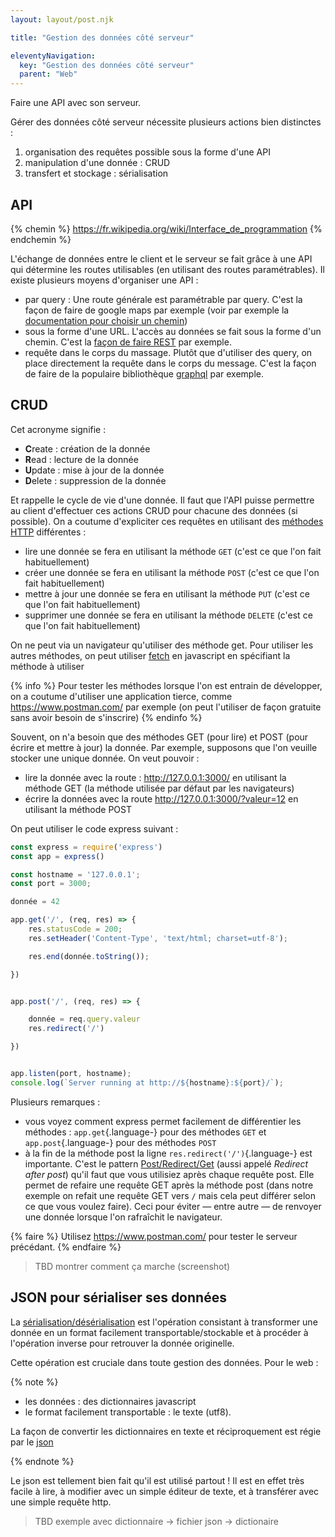 ```yaml
---
layout: layout/post.njk

title: "Gestion des données côté serveur"

eleventyNavigation:
  key: "Gestion des données côté serveur"
  parent: "Web"
---
```


<!-- début résumé -->

Faire une API avec son serveur.

<!-- fin résumé -->

Gérer des données côté serveur nécessite plusieurs actions bien distinctes :

1. organisation des requêtes possible sous la forme d'une API
2. manipulation d'une donnée : CRUD
3. transfert et stockage : sérialisation

## API

{% chemin %}
<https://fr.wikipedia.org/wiki/Interface_de_programmation>
{% endchemin %}

L'échange de données entre le client et le serveur se fait grâce à une API qui détermine les routes utilisables (en utilisant des routes paramétrables). Il existe plusieurs moyens d'organiser une API :

* par query : Une route générale est paramétrable par query. C'est la façon de faire de google maps par exemple (voir par exemple la [documentation pour choisir un chemin](https://developers.google.com/maps/documentation/directions/get-directions))
* sous la forme d'une URL. L'accès au données se fait sous la forme d'un chemin. C'est la [façon de faire REST](https://developer.mozilla.org/fr/docs/Glossary/REST) par exemple.
* requête dans le corps du massage. Plutôt que d'utiliser des query, on place directement la requête dans le corps du message. C'est la façon de faire de la populaire bibliothèque [graphql](https://graphql.org/) par exemple.

## CRUD

Cet acronyme signifie :

* **C**reate : création de la donnée
* **R**ead : lecture de la donnée
* **U**pdate : mise à jour de la donnée
* **D**elete : suppression de la donnée

Et rappelle le cycle de vie d'une donnée. Il faut que l'API puisse permettre au client d'effectuer ces actions CRUD pour chacune des données (si possible). On a coutume d'expliciter ces requêtes en utilisant des [méthodes HTTP](https://fr.wikipedia.org/wiki/Hypertext_Transfer_Protocol#M%C3%A9thodes) différentes :

* lire une donnée se fera en utilisant la méthode `GET` (c'est ce que l'on fait habituellement)
* créer une donnée se fera en utilisant la méthode `POST` (c'est ce que l'on fait habituellement)
* mettre à jour une donnée se fera en utilisant la méthode `PUT` (c'est ce que l'on fait habituellement)
* supprimer une donnée se fera en utilisant la méthode `DELETE` (c'est ce que l'on fait habituellement)

On ne peut via un navigateur qu'utiliser des méthode get. Pour utiliser les autres méthodes, on peut utiliser [fetch](https://developer.mozilla.org/en-US/docs/Web/API/fetch) en javascript en spécifiant la méthode à utiliser

{% info %}
Pour tester les méthodes lorsque l'on est entrain de développer, on a coutume d'utiliser une application tierce, comme <https://www.postman.com/> par exemple (on peut l'utiliser de façon gratuite sans avoir besoin de s'inscrire)
{% endinfo %}

Souvent, on n'a besoin que des méthodes GET (pour lire) et POST (pour écrire et mettre à jour) la donnée. Par exemple, supposons que l'on veuille stocker une unique donnée. On veut pouvoir :

* lire la donnée avec la route : <http://127.0.0.1:3000/> en utilisant la méthode GET (la méthode utilisée par défaut par les navigateurs)
* écrire la données avec la route <http://127.0.0.1:3000/?valeur=12> en utilisant la méthode POST

On peut utiliser le code express suivant :

```javascript
const express = require('express')
const app = express()

const hostname = '127.0.0.1';
const port = 3000;

donnée = 42

app.get('/', (req, res) => {
    res.statusCode = 200;
    res.setHeader('Content-Type', 'text/html; charset=utf-8');

    res.end(donnée.toString());

})


app.post('/', (req, res) => {

    donnée = req.query.valeur
    res.redirect('/')

})


app.listen(port, hostname);
console.log(`Server running at http://${hostname}:${port}/`);

```

Plusieurs remarques :

* vous voyez comment express permet facilement de différentier les méthodes : `app.get`{.language-} pour des méthodes `GET` et `app.post`{.language-} pour des méthodes `POST`
* à la fin de la méthode post la ligne `res.redirect('/')`{.language-} est importante. C'est le pattern [Post/Redirect/Get](https://en.wikipedia.org/wiki/Post/Redirect/Get) (aussi appelé *Redirect after post*) qu'il faut que vous utilisiez après chaque requête post. Elle permet de refaire une requête GET après la méthode post (dans notre exemple on refait une requête GET vers `/` mais cela peut différer selon ce que vous voulez faire). Ceci pour éviter — entre autre — de renvoyer une donnée lorsque l'on rafraîchit le navigateur.

{% faire %}
Utilisez <https://www.postman.com/> pour tester le serveur précédant.
{% endfaire %}
> TBD montrer comment ça marche (screenshot)

## JSON pour sérialiser ses données

La [sérialisation/désérialisation](https://fr.wikipedia.org/wiki/S%C3%A9rialisation) est l'opération consistant à transformer une donnée en un format facilement transportable/stockable et à procéder à l'opération inverse pour retrouver la donnée originelle.

Cette opération est cruciale dans toute gestion des données. Pour le web :

{% note %}

* les données : des dictionnaires javascript
* le format facilement transportable : le texte (utf8).

La façon de convertir les dictionnaires en texte et réciproquement est régie par le [json](https://www.json.org/json-fr.html)

{% endnote %}

Le json est tellement bien fait qu'il est utilisé partout ! Il est en effet très facile à lire, à modifier avec un simple éditeur de texte, et à transférer avec une simple requête http.

> TBD exemple avec dictionnaire -> fichier json -> dictionaire